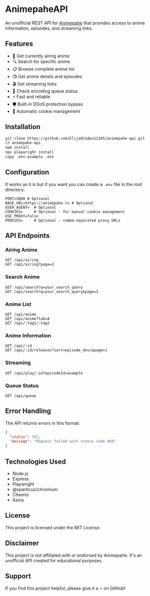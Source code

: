 # AnimepaheAPI

An unofficial REST API for [Animepahe](https://animepahe.ru/) that provides access to anime information, episodes, and streaming links.

## Features

- 🎯 Get currently airing anime
- 🔍 Search for specific anime
- 📋 Browse complete anime list
- 📺 Get anime details and episodes
- 🎬 Get streaming links
- 📱 Check encoding queue status
- ⚡ Fast and reliable
- 🛡️ Built-in DDoS protection bypass
- 🔄 Automatic cookie management

## Installation

```bash
git clone https://github.com/ElijahCodes12345/animepahe-api.git
cd animepahe-api
npm install
npx playwright install
copy .env.example .env
```

## Configuration

It works as it is but if you want you can create a `.env` file in the root directory:

```env
PORT=3000 # Optional
BASE_URL=https://animepahe.ru # Optional
USER_AGENT=  # Optional
COOKIES=     # Optional - for manual cookie management
USE_PROXY=false
PROXIES=     # Optional - comma-separated proxy URLs
```

## API Endpoints

### Airing Anime
```
GET /api/airing
GET /api/airing?page=2
```

### Search Anime
```
GET /api/search?q=your_search_query
GET /api/search?q=your_search_query&page=2
```

### Anime List
```
GET /api/anime
GET /api/anime?tab=A
GET /api/:tag1/:tag2
```

### Anime Information
```
GET /api/:id
GET /api/:id/releases?sort=episode_desc&page=1
```

### Streaming
```
GET /api/play/:id?episodeId=example
```

### Queue Status
```
GET /api/queue
```

## Error Handling

The API returns errors in this format:

```json
{
  "status": 503,
  "message": "Request failed with status code 404"
}
```

## Technologies Used

- Node.js
- Express
- Playwright
- @sparticuz/chromium
- Cheerio
- Axios

## License

This project is licensed under the MIT License.

## Disclaimer

This project is not affiliated with or endorsed by Animepahe. It's an unofficial API created for educational purposes.

## Support

If you find this project helpful, please give it a ⭐️ on GitHub!
